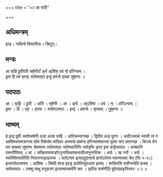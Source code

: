 +++
title = "०२ आ याहि"

+++
## अधिमन्त्रम्
इन्द्रः। गाथिनो विश्वामित्रः। त्रिष्टुप्।

## मन्त्रः
आ या॑हि पू॒र्वीरति॑ चर्ष॒णीराँ अ॒र्य आ॒शिष॒ उप॑ नो॒ हरि॑भ्याम् ।  
इ॒मा हि त्वा॑ म॒तयः॒ स्तोम॑तष्टा॒ इन्द्र॒ हव॑न्ते स॒ख्यं जु॑षा॒णाः ॥

## पदपाठः
आ । या॒हि॒ । पू॒र्वीः । अति॑ । च॒र्ष॒णीः । आ । अ॒र्यः । आ॒ऽशिषः॑ । उप॑ । नः॒ । हरि॑ऽभ्याम् ।  
इ॒माः । हि । त्वा॒ । म॒तयः॑ । स्तोम॑ऽतष्टाः । इन्द्र॑ । हव॑न्ते । स॒ख्यम् । जु॒षा॒णाः ॥

## भाष्यम्
हे इन्द्र पूर्वीः सर्वाश्चर्षणीः प्रजा अत्या याहि । अतिक्रम्यागच्छ । द्वितीय अङ् पूरणः । अर्योऽस्माकं स्वामी त्वं न आशिषस्त्वमत्रागत्य सोमं पिबेत्येव मादिका अस्माकं प्रार्थना हरिभ्यामश्वाभ्यां युक्तः सन् उपागच्छ । किञ्च तेन तव सख्यम् जुषाणाः सेवमानाः स्तोमतष्ठाः स्तोमकारिभिः स्तोतृभिः कृता इमा कर्तृव्यापारः । काष्थानि पचन्तीतिवत् ॥ आ । सम्हितायामाङोऽनुनासिकश्छन्दसीत्यनुनासिकः । अर्यः । ऋ गतौ । अर्यः । स्वामिवैश्ययोरिति निपातनाद्यत्प्रत्ययः । यतोऽनाव इत्याद्युदात्तत्वे प्राप्तेऽर्यस्य स्वाम्याख्या चेत् (फि १-१८) इत्यन्तोदात्तत्वम् । आशिषः । क्विपि शास इदङ् हलोरित्युपधाया इत्वम् । शासिवसि घसीनाचेति षत्वम् । स्तोमतष्टाः । तक्शू त्वक्षू तनूकरण इत्यस्मात्कर्मणि क्तः । तृतीया कर्मणीति पूर्वपदप्रकृतिस्वरः ॥ २ ॥